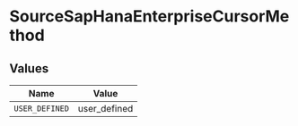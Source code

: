 # SourceSapHanaEnterpriseCursorMethod


## Values

| Name           | Value          |
| -------------- | -------------- |
| `USER_DEFINED` | user_defined   |